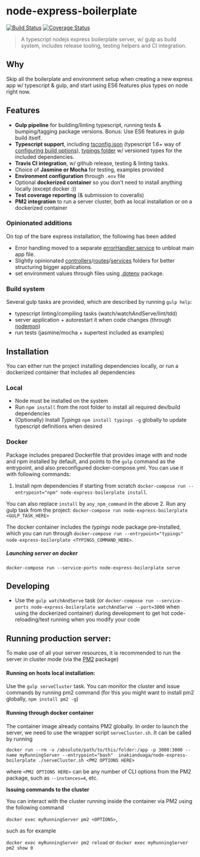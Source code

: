 node-express-boilerplate
=====================

[![Build Status][travis-image]][travis-url] [![Coverage Status][coveralls-image]][coveralls-url]

> A typescript nodejs express boilerplate server, w/ gulp as build system, includes release tooling, testing helpers and CI integration.

## Why

Skip all the boilerplate and environment setup when creating a new express app w/ typescript & gulp, and start using ES6 features plus types on node right now.

## Features

- **Gulp pipeline** for building/linting typescript, running tests & bumping/tagging package versions. Bonus: Use ES6 features in gulp build itself.
- **Typescript support**, including [tsconfig.json](tsconfig.json) (typescript 1.6+ way of [configuring build options](https://github.com/Microsoft/TypeScript/wiki/tsconfig.json)),
[typings folder](./typings) w/ versioned types for the included dependencies.
- **Travis CI integration**, w/ github release, testing & linting tasks.
- Choice of **Jasmine or Mocha** for testing, examples provided
- **Environment configuration** through `.env` file
- Optional **dockerized container** so you don't need to install anything locally (except docker :))
- **Test coverage reporting** (& submission to coveralls)
- **PM2 integration** to run a server cluster, both as local installation or on a dockerized container

### Opinionated additions

On top of the bare express installation, the following has been added

- Error handling moved to a separate [errorHandler service](./src/services/errorHandler.ts) to unbloat main app file.
- Slightly opinionated [controllers](./src/controllers)/[routes](./src/routes)/[services](./src/services) folders
for better structuring bigger applications.
- set environment values through files using [.dotenv](https://www.npmjs.com/package/dotenv) package.

### Build system

Several gulp tasks are provided, which are described by running `gulp help`:

- typescript linting/compiling tasks (watch/watchAndServe/lint/tdd)
- server application + autorestart it when code changes (through [nodemon](https://www.npmjs.com/package/nodemon))
- run tests (jasmine/mocha + supertest included as examples)

## Installation

You can either run the project installing dependencies locally, or run a dockerized container that includes all dependencies

### Local

- Node must be installed on the system
- Run `npm install` from the root folder to install all required dev/build dependencies
- (Optionally) Install *Typings* `npm install typings -g` globally to update typescript definitions when desired

### Docker

Package includes prepared Dockerfile that provides image with and node and npm installed by default, and points to the `gulp` command as the entrypoint, and also preconfigured docker-compose.yml. You can use it with following commands:

1. Install npm dependencies if starting from scratch
  `docker-compose run --entrypoint="npm" node-express-boilerplate install`.  

  You can also replace `install` by `any_npm_command` in the above
2. Run any gulp task from the project:
  `docker-compose run node-express-boilerplate <GULP_TASK_HERE>`

The docker container includes the *typings* node package pre-installed, which you can run through
  `docker-compose run --entrypoint="typings" node-express-boilerplate <TYPINGS_COMMAND_HERE>`.

##### Launching server on docker

  `docker-compose run --service-ports node-express-boilerplate serve`

## Developing

- Use the `gulp watchAndServe` task (or `docker-compose run --service-ports node-express-boilerplate watchAndServe --port=3000` when using the dockerized container)
during development to get hot code-reloading/test running when you modify your code

## Running production server:

To make use of all your server resources, it is recommended to run the server in cluster mode (via the [PM2](https://www.npmjs.com/package/pm2) package)

#### Running on hosts local installation:

Use the `gulp serveCluster` task. You can monitor the cluster and issue commands by running pm2 command (for this you might want to install pm2 globally, `npm install pm2 -g`)

#### Running through docker container

The container image already contains PM2 globally. In order to launch the server, we need to use the wrapper script `serveCluster.sh`. It can be called by running

`docker run --rm -v /absolute/path/to/this/folder:/app -p 3000:3000 --name myRunningServer --entrypoint="bash"  inakianduaga/node-express-boilerplate ./serveCluster.sh <PM2 OPTIONS HERE>`

where `<PM2 OPTIONS HERE>` can be any number of CLI options from the PM2 package, such as `--instances=4`, etc.

**Issuing commands to the cluster**

You can interact with the cluster running inside the container via PM2 using the following command

`docker exec myRunningServer pm2 <OPTIONS>`,

such as for example

`docker exec myRunningServer pm2 reload` or
`docker exec myRunningServer pm2 show 0`


[travis-url]: https://travis-ci.org/inakianduaga/node-express-boilerplate
[travis-image]: https://travis-ci.org/inakianduaga/node-express-boilerplate.svg?branch=master

[coveralls-url]: https://coveralls.io/github/inakianduaga/node-express-boilerplate?branch=master
[coveralls-image]: https://coveralls.io/repos/inakianduaga/node-express-boilerplate/badge.svg?branch=master&service=github
